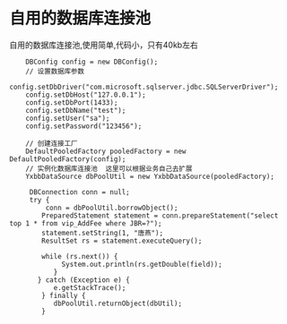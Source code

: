 # 自用的数据库连接池
自用的数据库连接池,使用简单,代码小，只有40kb左右


        DBConfig config = new DBConfig();
        // 设置数据库参数 
        config.setDbDriver("com.microsoft.sqlserver.jdbc.SQLServerDriver");
        config.setDbHost("127.0.0.1");
        config.setDbPort(1433);
        config.setDbName("test");
        config.setUser("sa");
        config.setPassword("123456");

        // 创建连接工厂
        DefaultPooledFactory pooledFactory = new DefaultPooledFactory(config);
		// 实例化数据库连接池  这里可以根据业务自己去扩展
        YxbbDataSource dbPoolUtil = new YxbbDataSource(pooledFactory);
		
		 DBConnection conn = null;
		 try {
             conn = dbPoolUtil.borrowObject();           
            PreparedStatement statement = conn.prepareStatement("select top 1 * from vip_AddFee where JBR=?");
            statement.setString(1, "唐燕");
            ResultSet rs = statement.executeQuery();

            while (rs.next()) {
                 System.out.println(rs.getDouble(field));
               }
           } catch (Exception e) {
               e.getStackTrace();
            } finally {
               dbPoolUtil.returnObject(dbUtil);
            }
